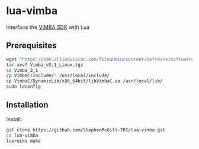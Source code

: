 # lua-vimba
Interface the [VIMBA SDK](https://www.alliedvision.com/en/products/software.html) with Lua

## Prerequisites

```sh
wget "https://cdn.alliedvision.com/fileadmin/content/software/software/Vimba/Vimba_v2.1_Linux.tgz"
tar xvvf Vimba_v2.1_Linux.tgz
cd Vimba_2_1
cp VimbaC/Include/* /usr/local/include/
cp VimbaC/DynamicLib/x86_64bit/libVimbaC.so /usr/local/lib/
sudo ldconfig
```

## Installation

Install:
```sh
git clone https://github.com/StephenMcGill-TRI/lua-vimba.git
cd lua-vimba
luarocks make
```
